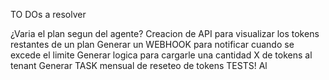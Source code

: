 TO DOs a resolver

¿Varia el plan segun del agente?
Creacion de API para visualizar los tokens restantes de un plan
Generar un WEBHOOK para notificar cuando se excede el limite
Generar logica para cargarle una cantidad X de tokens al tenant
Generar TASK mensual de reseteo de tokens
TESTS!
Al